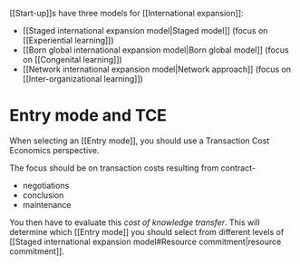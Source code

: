 [[Start-up]]s have three models for [[International expansion]]:
- [[Staged international expansion model|Staged model]] (focus on [[Experiential learning]])
- [[Born global international expansion model|Born global model]] (focus on [[Congenital learning]])
- [[Network international expansion model|Network approach]] (focus on [[Inter-organizational learning]])
# Entry mode and TCE
When selecting an [[Entry mode]], you should use a Transaction Cost Economics perspective.

The focus should be on transaction costs resulting from contract-
- negotiations
- conclusion
- maintenance

You then have to evaluate this *cost of knowledge transfer*. This will determine which [[Entry mode]] you should select from different levels of [[Staged international expansion model#Resource commitment|resource commitment]].